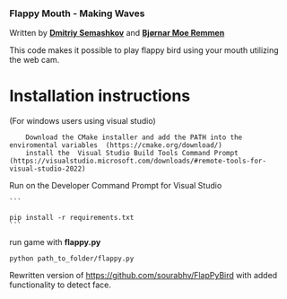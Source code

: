

### Flappy Mouth - Making Waves

Written by [**Dmitriy Semashkov**](https://github.com/imsedim) and [**Bjørnar Moe Remmen**](https://github.com/bjornamr)

This code makes it possible to play flappy bird using your mouth utilizing the web cam.

# Installation instructions

(For windows users using visual studio) 
```
    Download the CMake installer and add the PATH into the enviromental variables  (https://cmake.org/download/)
    install the  Visual Studio Build Tools Command Prompt (https://visualstudio.microsoft.com/downloads/#remote-tools-for-visual-studio-2022)
```
    
Run on the Developer Command Prompt for Visual Studio


    ```
    
    pip install -r requirements.txt
    ```
    
    
run game with **flappy.py**

    python path_to_folder/flappy.py




Rewritten version of https://github.com/sourabhv/FlapPyBird with added functionality to detect face.




